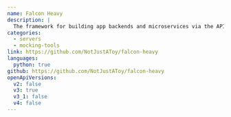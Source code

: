 ```yaml
---
name: Falcon Heavy
description: |
  The framework for building app backends and microservices via the API design-first workflow.
categories:
  - servers
  - mocking-tools
link: https://github.com/NotJustAToy/falcon-heavy
languages:
  python: true
github: https://github.com/NotJustAToy/falcon-heavy
openApiVersions:
  v2: false
  v3: true
  v3_1: false
  v4: false
---
```


